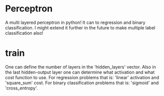# Perceptron
A multi layered perceptron in python!
It can to regression and binary classification.
I might extend it further in the future to make
multiple label classification also!

# train
One can define the number of layers in the 'hidden_layers' vector.
Also in the last hidden-output layer one can determine what 
activation and what cost function to use.
For regression problems that is: 'linear' activation and 'square_sum' cost.
For binary classification problems that is: 'sigmoid' and 'cross_entropy'. 
